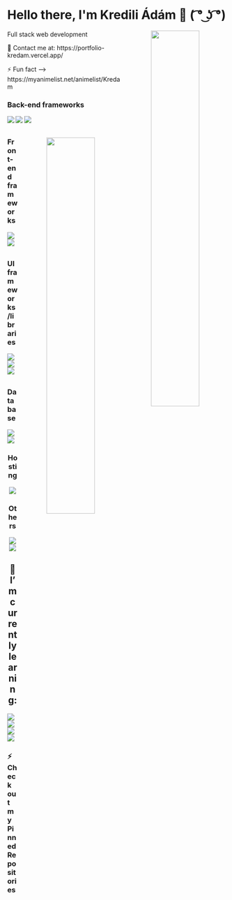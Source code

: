 <h1> Hello there, I'm Kredili Ádám 👋 ( ͡° ͜ʖ ͡°)	</h1>


<p align="center">
    <img align="right" width="47%" src="https://github-readme-stats.vercel.app/api?username=Kredam&show_icons=true&theme=tokyonight" />
  <p align="left">
      <p align="left">Full stack web development</p>
      <p>💬 Contact me at:  https://portfolio-kredam.vercel.app/ </p>
      <p>⚡ Fun fact --> https://myanimelist.net/animelist/Kredam </p>
      <h3>Back-end frameworks</h3>
      <img align="left" src="https://img.shields.io/badge/flask-%23000.svg?style=for-the-badge&logo=flask&logoColor=white" />
      <img src="https://img.shields.io/badge/node.js-6DA55F?style=for-the-badge&logo=node.js&logoColor=white" />
      <img src="https://img.shields.io/badge/express.js-%23404d59.svg?style=for-the-badge&logo=express&logoColor=%2361DAFB" />
  </p>
</p>

<div style="margin-top:30px;">
  <p align="center" >
      <img align="right" width="47%" src="https://github-readme-stats.vercel.app/api/top-langs/?username=Kredam&layout=compact" />
    <p align="left">
        <h3>Front-end frameworks</h3>
        <img align="left" src="https://img.shields.io/badge/react-%2320232a.svg?style=for-the-badge&logo=react&logoColor=%2361DAFB" />
        <img src="https://img.shields.io/badge/Next-black?style=for-the-badge&logo=next.js&logoColor=white" />
    </p>
  </p>
</div>
<div style="margin-top:30px;">
    <p align="left">
        <h3>UI frameworks/libraries</h3>
        <img src="https://img.shields.io/badge/chakra-%234ED1C5.svg?style=for-the-badge&logo=chakraui&logoColor=white" />
        <img src="https://img.shields.io/badge/MUI-%230081CB.svg?style=for-the-badge&logo=material-ui&logoColor=white" />
        <img src="https://img.shields.io/badge/bootstrap-%23563D7C.svg?style=for-the-badge&logo=bootstrap&logoColor=white" />
    </p>
  </p>
</div>
<div style="margin-top:30px;">
    <p align="left">
        <h3>Database</h3>
        <img src="https://img.shields.io/badge/mysql-%2300f.svg?style=for-the-badge&logo=mysql&logoColor=white" />
        <img src="https://img.shields.io/badge/sqlite-%2307405e.svg?style=for-the-badge&logo=sqlite&logoColor=white" />
    </p>
  </p>
</div>


<div align="center">
    <p align="left">
            <h3>Hosting</h3>
            <img src="https://img.shields.io/badge/vercel-%23000000.svg?style=for-the-badge&logo=vercel&logoColor=white" /> 
  </p>
    <h3>Others</h3>
    <img src="https://img.shields.io/badge/React_Router-CA4245?style=for-the-badge&logo=react-router&logoColor=white" />
    <img src="https://img.shields.io/badge/redux-%23593d88.svg?style=for-the-badge&logo=redux&logoColor=white" />

</div>

<div align="center">
  <h2>🌱 I’m currently learning:</h2>
  <p align="left">
    <img src="https://img.shields.io/badge/angular-%23DD0031.svg?style=for-the-badge&logo=angular&logoColor=white" />
    <img src="https://img.shields.io/badge/react_native-%2320232a.svg?style=for-the-badge&logo=react&logoColor=%2361DAFB" />
    <img src="https://img.shields.io/badge/opencv-%23white.svg?style=for-the-badge&logo=opencv&logoColor=white" />
    <img src="https://img.shields.io/badge/Oracle-F80000?style=for-the-badge&logo=oracle&logoColor=white" />
  </p>
</div>

### ⚡ Check out my Pinned Repositories


<!-- <div align="center" >
  <div>く__,.ヘヽ.　　　　/　,ー､ 〉</div>
　　　　　<div>＼ ', !-─‐-i　/　/´</div>
　　　 　<p> ／｀ｰ'　　　 L/／｀ヽ､</p>
　　 　<p> /　 ／,　 /|　 ,　 ,　　　 ',</p>
　　<p>　ｲ 　/ /-‐/　ｉ　L_ ﾊ ヽ!　 i</p>
　　　<p> ﾚ ﾍ 7ｲ｀ﾄ　 ﾚ'ｧ-ﾄ､!ハ|　 |</p>
　　　<p>　 !,/7 '0'　　 ´0iソ| 　      |　　　</p>
　　　　<p> |.从"　　_　　 ,,,, / |./ 　 |</p>
　　　　<p> ﾚ'| i＞.､,,__　_,.イ / 　.i 　|</p>
　　　　　<p> ﾚ'| | / k_７_/ﾚ'ヽ,　ﾊ.　|</p>
　　　　<p>　　 | |/i 〈|/　 i　,.ﾍ |　i　|</p>
　　　　<p>　　.|/ /　ｉ： 　 ﾍ!　　＼　|</p>
　　　 <p>　 　 kヽ>､ﾊ 　 _,.ﾍ､ 　 /､!</p>
　　　　<p>　　 !'〈//｀Ｔ´', ＼ ｀'7'ｰr'</p>
　　　　<p>　　 ﾚ'ヽL__|___i,___,ンﾚ|ノ</p>
　　　　<p>　 　　　ﾄ-,/　|___./</p>
　　　　<p>　 　　　'ｰ'　　!_,.:</p>
</div> -->
